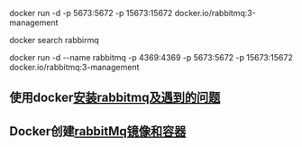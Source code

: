  



docker run -d  -p 5673:5672 -p 15673:15672 docker.io/rabbitmq:3-management



docker search rabbirmq



 docker run -d --name rabbitmq -p 4369:4369  -p 5673:5672 -p 15673:15672 docker.io/rabbitmq:3-management





##	 使用docker[安装rabbitmq及遇到的问题](https://blog.csdn.net/qq_35981283/article/details/69648171)



##	 Docker创建[rabbitMq镜像和容器](https://blog.csdn.net/hometing218/article/details/81354340)